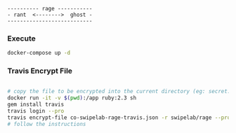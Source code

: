 
```
---------- rage -----------
- rant  <-------->  ghost -
---------------------------
```

### Execute
```zsh
docker-compose up -d
```


### Travis Encrypt File
```sh

# copy the file to be encrypted into the current directory (eg: secret.json)
docker run -it -v $(pwd):/app ruby:2.3 sh
gem install travis
travis login --pro
travis encrypt-file co-swipelab-rage-travis.json -r swipelab/rage --pro
# follow the instructions
```

